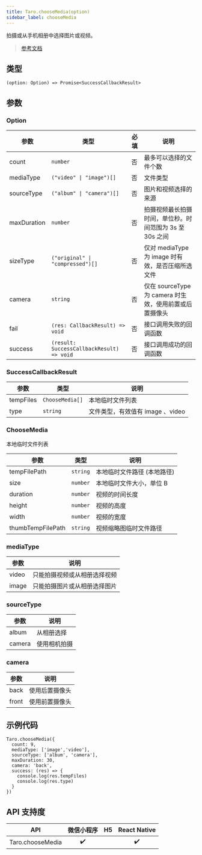 ```yaml
---
title: Taro.chooseMedia(option)
sidebar_label: chooseMedia
---
```


拍摄或从手机相册中选择图片或视频。

> [参考文档](https://developers.weixin.qq.com/miniprogram/dev/api/media/video/wx.chooseMedia.html)

## 类型

```tsx
(option: Option) => Promise<SuccessCallbackResult>
```

## 参数

### Option

<table>
  <thead>
    <tr>
      <th>参数</th>
      <th>类型</th>
      <th style={{ textAlign: "center"}}>必填</th>
      <th>说明</th>
    </tr>
  </thead>
  <tbody>
    <tr>
      <td>count</td>
      <td><code>number</code></td>
      <td style={{ textAlign: "center"}}>否</td>
      <td>最多可以选择的文件个数</td>
    </tr>
    <tr>
      <td>mediaType</td>
      <td><code>(&quot;video&quot; | &quot;image&quot;)[]</code></td>
      <td style={{ textAlign: "center"}}>否</td>
      <td>文件类型</td>
    </tr>
    <tr>
      <td>sourceType</td>
      <td><code>(&quot;album&quot; | &quot;camera&quot;)[]</code></td>
      <td style={{ textAlign: "center"}}>否</td>
      <td>图片和视频选择的来源</td>
    </tr>
    <tr>
      <td>maxDuration</td>
      <td><code>number</code></td>
      <td style={{ textAlign: "center"}}>否</td>
      <td>拍摄视频最长拍摄时间，单位秒。时间范围为 3s 至 30s 之间</td>
    </tr>
    <tr>
      <td>sizeType</td>
      <td><code>(&quot;original&quot; | &quot;compressed&quot;)[]</code></td>
      <td style={{ textAlign: "center"}}>否</td>
      <td>仅对 mediaType 为 image 时有效，是否压缩所选文件</td>
    </tr>
    <tr>
      <td>camera</td>
      <td><code>string</code></td>
      <td style={{ textAlign: "center"}}>否</td>
      <td>仅在 sourceType 为 camera 时生效，使用前置或后置摄像头</td>
    </tr>
    <tr>
      <td>fail</td>
      <td><code>(res: CallbackResult) =&gt; void</code></td>
      <td style={{ textAlign: "center"}}>否</td>
      <td>接口调用失败的回调函数</td>
    </tr>
    <tr>
      <td>success</td>
      <td><code>(result: SuccessCallbackResult) =&gt; void</code></td>
      <td style={{ textAlign: "center"}}>否</td>
      <td>接口调用成功的回调函数</td>
    </tr>
  </tbody>
</table>

### SuccessCallbackResult

<table>
  <thead>
    <tr>
      <th>参数</th>
      <th>类型</th>
      <th>说明</th>
    </tr>
  </thead>
  <tbody>
    <tr>
      <td>tempFiles</td>
      <td><code>ChooseMedia[]</code></td>
      <td>本地临时文件列表</td>
    </tr>
    <tr>
      <td>type</td>
      <td><code>string</code></td>
      <td>文件类型，有效值有 image 、video</td>
    </tr>
  </tbody>
</table>

### ChooseMedia

本地临时文件列表

<table>
  <thead>
    <tr>
      <th>参数</th>
      <th>类型</th>
      <th>说明</th>
    </tr>
  </thead>
  <tbody>
    <tr>
      <td>tempFilePath</td>
      <td><code>string</code></td>
      <td>本地临时文件路径 (本地路径)</td>
    </tr>
    <tr>
      <td>size</td>
      <td><code>number</code></td>
      <td>本地临时文件大小，单位 B</td>
    </tr>
    <tr>
      <td>duration</td>
      <td><code>number</code></td>
      <td>视频的时间长度</td>
    </tr>
    <tr>
      <td>height</td>
      <td><code>number</code></td>
      <td>视频的高度</td>
    </tr>
    <tr>
      <td>width</td>
      <td><code>number</code></td>
      <td>视频的宽度</td>
    </tr>
    <tr>
      <td>thumbTempFilePath</td>
      <td><code>string</code></td>
      <td>视频缩略图临时文件路径</td>
    </tr>
  </tbody>
</table>

### mediaType

<table>
  <thead>
    <tr>
      <th>参数</th>
      <th>说明</th>
    </tr>
  </thead>
  <tbody>
    <tr>
      <td>video</td>
      <td>只能拍摄视频或从相册选择视频</td>
    </tr>
    <tr>
      <td>image</td>
      <td>只能拍摄图片或从相册选择图片</td>
    </tr>
  </tbody>
</table>

### sourceType

<table>
  <thead>
    <tr>
      <th>参数</th>
      <th>说明</th>
    </tr>
  </thead>
  <tbody>
    <tr>
      <td>album</td>
      <td>从相册选择</td>
    </tr>
    <tr>
      <td>camera</td>
      <td>使用相机拍摄</td>
    </tr>
  </tbody>
</table>

### camera

<table>
  <thead>
    <tr>
      <th>参数</th>
      <th>说明</th>
    </tr>
  </thead>
  <tbody>
    <tr>
      <td>back</td>
      <td>使用后置摄像头</td>
    </tr>
    <tr>
      <td>front</td>
      <td>使用前置摄像头</td>
    </tr>
  </tbody>
</table>

## 示例代码

```tsx
Taro.chooseMedia({
  count: 9,
  mediaType: ['image','video'],
  sourceType: ['album', 'camera'],
  maxDuration: 30,
  camera: 'back',
  success: (res) => {
    console.log(res.tempFiles)
    console.log(res.type)
  }
})
```

## API 支持度

|       API        | 微信小程序 | H5 | React Native |
|:----------------:|:-----:|:--:|:------------:|
| Taro.chooseMedia |  ✔️   |    |      ✔️      |
